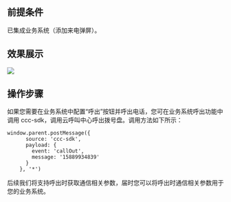 ## 前提条件
已集成业务系统（添加来电弹屏）。

## 效果展示
![](https://main.qcloudimg.com/raw/1948799f8ff14f68c07d38f6a3e241a4.png)

## 操作步骤
如果您需要在业务系统中配置“呼出”按钮并呼出电话，您可在业务系统呼出功能中调用 ccc-sdk，调用云呼叫中心呼出拨号盘。调用方法如下所示：
```
window.parent.postMessage({
      source: 'ccc-sdk',
      payload: {
        event: 'callOut',
        message: '15889934839'
      }
    }, '*')
```
后续我们将支持呼出时获取通信相关参数，届时您可以将呼出时通信相关参数用于您的业务系统。
